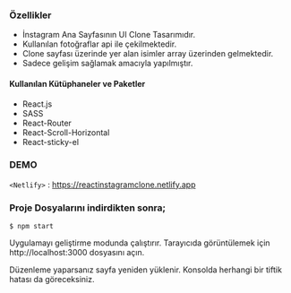 ### Özellikler

- İnstagram Ana Sayfasının UI Clone Tasarımıdır.
- Kullanılan fotoğraflar api ile çekilmektedir.
- Clone sayfası üzerinde yer alan isimler array üzerinden gelmektedir.
- Sadece gelişim sağlamak amacıyla yapılmıştır.

#### Kullanılan Kütüphaneler ve Paketler

- React.js
- SASS
- React-Router
- React-Scroll-Horizontal
- React-sticky-el

### DEMO

`<Netlify>` : <https://reactinstagramclone.netlify.app>

### Proje Dosyalarını indirdikten sonra;

`$ npm start`

Uygulamayı geliştirme modunda çalıştırır.
Tarayıcıda görüntülemek için http://localhost:3000 dosyasını açın.

Düzenleme yaparsanız sayfa yeniden yüklenir.
Konsolda herhangi bir tiftik hatası da göreceksiniz.






